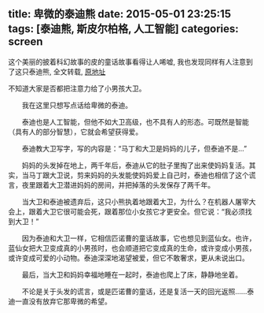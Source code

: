 title: 卑微的泰迪熊
date: 2015-05-01 23:25:15
tags: [泰迪熊, 斯皮尔柏格, 人工智能]
categories: screen
---
这个美丽的披着科幻故事的皮的童话故事看得让人唏嘘, 我也发现同样有人注意到了这只泰迪熊, 全文转载, [原地址](http://movie.douban.com/review/3396473/)

不知道大家是否都把注意力给了小男孩大卫。 

　　我在这里只想写点话给卑微的泰迪。 

　　泰迪也是人工智能，但他不如大卫高级，也不具有人的形态。可既然是智能（具有人的部分智慧），它就会希望获得爱。 

　　泰迪教大卫写字，写的内容是：“马丁和大卫是妈妈的儿子，但泰迪不是...” 

　　妈妈的头发掉在地上，两千年后，泰迪从它的肚子里掏了出来使妈妈复活。其实，当马丁跟大卫说，剪来妈妈的头发能使妈妈爱上自己时，泰迪也相信了这个谎言，夜里跟着大卫潜进妈妈的房间，并把掉落的头发保存了两千年。 

　　当大卫和泰迪被遗弃后，这只小熊执着地跟着大卫，为什么？在机器人屠宰大会上，跟着大卫它很可能会死，跟着那位小女孩它才更安全。但它说：“我必须找到大卫！” 

　　因为泰迪和大卫一样，它相信匹诺曹的童话故事，它也想见到蓝仙女。也许，蓝仙女把大卫变成真的小男孩时，也会顺道把它变成真的生命，或许变成小男孩，或许变成可爱的小动物。泰迪深深地渴望被爱，但它不敢奢求，更从未说出口。 

　　最后，当大卫和妈妈幸福地睡在一起时，泰迪也爬上了床，静静地坐着。 

　　不论是关于头发的谎言，或是匹诺曹的童话，还是复活一天的回光返照......泰迪一直没有放弃它那卑微的希望。